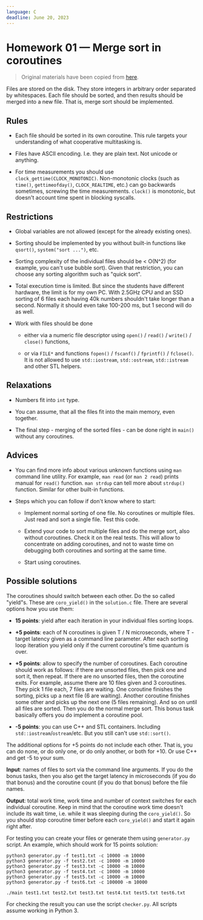 ```yaml
---
language: C
deadline: June 20, 2023
---
```


# Homework 01 — Merge sort in coroutines

> Original materials have been copied from
> [here](https://github.com/Gerold103/sysprog/tree/d72b72880d6ee5295cea224cc734dac7c14d4b54/1).

Files are stored on the disk. They store integers in arbitrary order separated
by whitespaces. Each file should be sorted, and then results should be merged
into a new file. That is, merge sort should be implemented.

## Rules

- Each file should be sorted in its own coroutine. This rule targets your
  understanding of what cooperative multitasking is.

- Files have ASCII encoding. I.e. they are plain text. Not unicode or anything.

- For time measurements you should use `clock_gettime(CLOCK_MONOTONIC)`.
  Non-monotonic clocks (such as `time()`, `gettimeofday()`, `CLOCK_REALTIME`,
  etc.) can go backwards sometimes, screwing the time measurements. `clock()` is
  monotonic, but doesn't account time spent in blocking syscalls.

## Restrictions

- Global variables are not allowed (except for the already existing ones).

- Sorting should be implemented by you without built-in functions like
  `qsort()`, `system("sort ...")`, etc.

- Sorting complexity of the individual files should be < O(N^2) (for example,
  you can't use bubble sort). Given that restriction, you can choose any sorting
  algorithm such as "quick sort".

- Total execution time is limited. But since the students have different
  hardware, the limit is for my own PC. With 2.5GHz CPU and an SSD sorting of 6
  files each having 40k numbers shouldn't take longer than a second. Normally it
  should even take 100-200 ms, but 1 second will do as well.

- Work with files should be done

  - either via a numeric file descriptor using `open()` / `read()` / `write()` /
    `close()` functions,

  - or via `FILE*` and functions `fopen()` / `fscanf()` / `fprintf()` /
    `fclose()`. It is not allowed to use `std::iostream`, `std::ostream`,
    `std::istream` and other STL helpers.

## Relaxations

- Numbers fit into `int` type.

- You can assume, that all the files fit into the main memory, even together.

- The final step - merging of the sorted files - can be done right in `main()`
  without any coroutines.

## Advices

- You can find more info about various unknown functions using `man` command
  line utility. For example, `man read` (or `man 2 read`) prints manual for
  `read()` function. `man strdup` can tell more about `strdup()` function.
  Similar for other built-in functions.

- Steps which you can follow if don't know where to start:

  - Implement normal sorting of one file. No coroutines or multiple files. Just
    read and sort a single file. Test this code.

  - Extend your code to sort multiple files and do the merge sort, also without
    coroutines. Check it on the real tests. This will allow to concentrate on
    adding coroutines, and not to waste time on debugging both coroutines and
    sorting at the same time.

  - Start using coroutines.

## Possible solutions

The coroutines should switch between each other. Do the so called "yield"s.
These are `coro_yield()` in the `solution.c` file. There are several options how
you use them:

- **15 points**: yield after each iteration in your individual files sorting
  loops.

- **+5 points**: each of N coroutines is given T / N microseconds, where T -
  target latency given as a command line parameter. After each sorting loop
  iteration you yield only if the current coroutine's time quantum is over.

- **+5 points**: allow to specify the number of coroutines. Each coroutine
  should work as follows: if there are unsorted files, then pick one and sort
  it, then repeat. If there are no unsorted files, then the coroutine exits. For
  example, assume there are 10 files given and 3 coroutines. They pick 1 file
  each, 7 files are waiting. One coroutine finishes the sorting, picks up a next
  file (6 are waiting). Another coroutine finishes some other and picks up the
  next one (5 files remaining). And so on until all files are sorted. Then you
  do the normal merge sort. This bonus task basically offers you do implement a
  coroutine pool.

- **-5 points**: you can use C++ and STL containers. Including
  `std::iostream`/`ostream`/etc. But you still can't use `std::sort()`.

The additional options for +5 points do not include each other. That is, you can
do none, or do only one, or do only another, or both for +10. Or use C++ and get
-5 to your sum.

**Input**: names of files to sort via the command line arguments. If you do the
bonus tasks, then you also get the target latency in microseconds (if you do
that bonus) and the coroutine count (if you do that bonus) before the file
names.

**Output**: total work time, work time and number of context switches for each
individual coroutine. Keep in mind that the coroutine work time doesn't include
its wait time, i.e. while it was sleeping during the `coro_yield()`. So you
should stop coroutine timer before each `coro_yield()` and start it again right
after.

For testing you can create your files or generate them using `generator.py`
script. An example, which should work for 15 points solution:

```
python3 generator.py -f test1.txt -c 10000 -m 10000
python3 generator.py -f test2.txt -c 10000 -m 10000
python3 generator.py -f test3.txt -c 10000 -m 10000
python3 generator.py -f test4.txt -c 10000 -m 10000
python3 generator.py -f test5.txt -c 10000 -m 10000
python3 generator.py -f test6.txt -c 100000 -m 10000

./main test1.txt test2.txt test3.txt test4.txt test5.txt test6.txt
```

For checking the result you can use the script `checker.py`. All scripts assume
working in Python 3.
